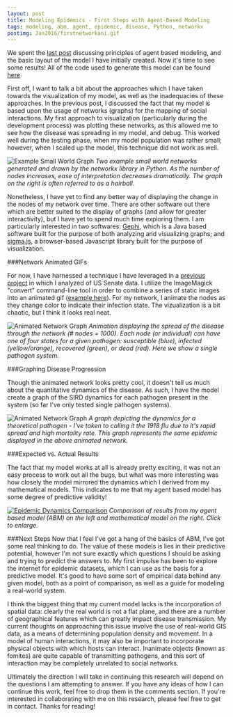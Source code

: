 ```yaml
---
layout: post
title: Modeling Epidemics - First Steps with Agent-Based Modeling
tags: modeling, abm, agent, epidemic, disease, Python, networkx
postimg: Jan2016/firstnetworkani.gif
---
```

We spent the [last post](http://jpoles1.github.io/blog/2016/01/01/First-Steps-ABM/) discussing principles of agent based modeling, and the basic layout of the model I have initially created. Now it's time to see some results! All of the code used to generate this model can be found [here](https://github.com/jpoles1/disease/blob/master/model2.py).

First off, I want to talk a bit about the approaches which I have taken towards the visualization of my model, as well as the inadequacies of these approaches. In the previous post, I discussed the fact that my model is based upon the usage of networks (graphs) for the mapping of social interactions. My first approach to visualization (particularly during the development process) was plotting these networks, as this allowed me to see how the disease was spreading in my model, and debug. This worked well during the testing phase, when my model population was rather small; however, when I scaled up the model, this technique did not work as well.

![Example Small World Graph](/blog/public/img/Jan2016/exsmallworld.png)
_Two example small world networks generated and drawn by the networkx library in Python. As the number of nodes increases, ease of interpretation decreases dramatically. The graph on the right is often referred to as a hairball._

Nonetheless, I have yet to find any better way of displaying the change in the nodes of my network over time. There are other software out there which are better suited to the display of graphs (and allow for greater interactivity), but I have yet to spend much time exploring them. I am particularly interested in two softwares: [Gephi](https://gephi.org/), which is a Java based software built for the purpose of both analyzing and visualizing graphs; and [sigma.js](http://sigmajs.org/), a browser-based Javascript library built for the purpose of visualization.

###Network Animated GIFs

For now, I have harnessed a technique I have leveraged in a [previous project](https://github.com/jpoles1/finalStat405) in which I analyzed of US Senate data. I utilize the ImageMagick "convert" command-line tool in order to combine a series of static images into an animated gif ([example here](https://raw.githubusercontent.com/jpoles1/finalStat405/master/figures/mapSeries/missed/map.gif)). For my network, I animate the nodes as they change color to indicate their infection state. The vizualization is a bit chaotic, but I think it looks real neat.

![Animated Network Graph](/blog/public/img/Jan2016/firstnetworkani.gif)
_Animation displaying the spread of the disease through the network (# nodes = 1000). Each node (or individual) can have one of four states for a given pathogen: susceptible (blue), infected (yellow/orange), recovered (green), or dead (red). Here we show a single pathogen system._

<!-- more -->

###Graphing Disease Progression

Though the animated network looks pretty cool, it doesn't tell us much about the quantitative dynamics of the disease. As such, I have the model create a graph of the SIRD dynamics for each pathogen present in the system (so far I've only tested single pathogen systems).

![Animated Network Graph](/blog/public/img/Jan2016/abmepidynamics.png)
_A graph depicting the dynamics for a theoretical pathogen - I've taken to calling it the 1918 flu due to it's rapid spread and high mortality rate. This graph represents the same epidemic displayed in the above animated network._

###Expected vs. Actual Results

The fact that my model works at all is already pretty exciting, it was not an easy process to work out all the bugs, but what was more interesting was how closely the model mirrored the dynamics which I derived from my mathematical models. This indicates to me that my agent based model has some degree of predictive validity!

<a href="/blog/public/img/Jan2016/dynamicscomparison.png" target="_blank">![Epidemic Dynamics Comparison](/blog/public/img/Jan2016/dynamicscomparison.png)</a>
_Comparison of results from my agent based model (ABM) on the left and mathematical model on the right. Click to enlarge._

###Next Steps
Now that I feel I've got a hang of the basics of ABM, I've got some real thinking to do. The value of these models is lies in their predictive potential, however I'm not sure exactly which questions I should be asking and trying to predict the answers to. My first impulse has been to explore the internet for epidemic datasets, which I can use as the basis for a predictive model. It's good to have some sort of empirical data behind any given model, both as a point of comparison, as well as a guide for modeling a real-world system.

I think the biggest thing that my current model lacks is the incorporation of spatial data: clearly the real world is not a flat plane, and there are a number of geographical features which can greatly impact disease transmission. My current thoughts on approaching this issue involve the use of real-world GIS data, as a means of determining population density and movement.  In a model of human interactions, it may also be important to incorporate physical objects with which hosts can interact. Inanimate objects (known as fomites) are quite capable of transmitting pathogens, and this sort of interaction may be completely unrelated to social networks.

Ultimately the direction I will take in continuing this research will depend on the questions I am attempting to answer. If you have any ideas of how I can continue this work, feel free to drop them in the comments section. If you're interested in collaborating with me on this research, please feel free to get in contact. Thanks for reading!
